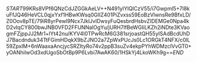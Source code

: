 $START$99KRs8VPf6QNzCdJZGGkAeLV++N491ylYlQlCzV55/i7Gwpml5+7l8kuFfJQ46HeVCL0qjxYxf1HBwKWsq0GIIZ401PiZvxss59EoBzVlwnsRe9BfxLD/Z0Oov8pTE/79iR8yrPewI9Ncx7JklJvIDwsyFuQesbrdHsbvZIDEMGe0Npa4kD2vIqCY800bwJNB0VFD2FFUNNalOgYu/jURH7lfBeWGIiLKZh2iNDte3KVaogmFZjppJJ2Mr1+lYt42nu/KYV4I0TPwRcM6G381srjoastQH55yISAdBcdUhDJ7Bacdnduk34TtFGimHDqkX9bZJNO2a7ZpWxPUcJs0Lc1ORGkT4NFX/c0lL59ZpxIM+6nWaaxaAncjycSRZItyRo74v2ppB3suZv4ekpPYhWDMzclVvGT0+yOANhilwOd3xdUgoSbOtBp9P6Lvbi7AwAK60/1HSkYj4LkoWKh9g==$END$